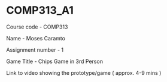 # COMP313_A1

Course code - COMP313

Name - Moses Caramto

Assignment number - 1

Game Title - Chips Game in 3rd Person


Link to video showing the prototype/game ( approx. 4-9 mins )


